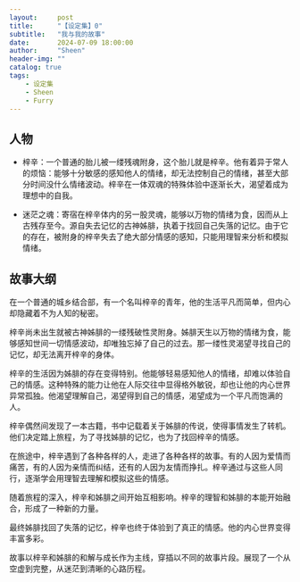 ```yaml
---
layout:     post
title:      "【设定集】0"
subtitle:   "我与我的故事"
date:       2024-07-09 18:00:00
author:     "Sheen"
header-img: ""
catalog: true
tags:
    - 设定集
    - Sheen
    - Furry
---
```



## 人物

- 梓辛：一个普通的胎儿被一缕残魂附身，这个胎儿就是梓辛。他有着异于常人的烦恼：能够十分敏感的感知他人的情绪，却无法控制自己的情绪，甚至大部分时间没什么情绪波动。梓辛在一体双魂的特殊体验中逐渐长大，渴望着成为理想中的自我。

- 迷茫之魂：寄宿在梓辛体内的另一股灵魂，能够以万物的情绪为食，因而从上古残存至今。源自失去记忆的古神姊腓，执着于找回自己失落的记忆。由于它的存在，被附身的梓辛失去了绝大部分情感的感知，只能用理智来分析和模拟情绪。

## 故事大纲
在一个普通的城乡结合部，有一个名叫梓辛的青年，他的生活平凡而简单，但内心却隐藏着不为人知的秘密。

梓辛尚未出生就被古神姊腓的一缕残破性灵附身。姊腓天生以万物的情绪为食，能够感知世间一切情感波动，却唯独忘掉了自己的过去。那一缕性灵渴望寻找自己的记忆，却无法离开梓辛的身体。

梓辛的生活因为姊腓的存在变得特别。他能够轻易感知他人的情绪，却难以体验自己的情感。这种特殊的能力让他在人际交往中显得格外敏锐，却也让他的内心世界异常孤独。他渴望理解自己，渴望得到自己的情感，渴望成为一个平凡而饱满的人。

梓辛偶然间发现了一本古籍，书中记载着关于姊腓的传说，使得事情发生了转机。他们决定踏上旅程，为了寻找姊腓的记忆，也为了找回梓辛的情感。

在旅途中，梓辛遇到了各种各样的人，走进了各种各样的故事。有的人因为爱情而痛苦，有的人因为亲情而纠结，还有的人因为友情而挣扎。梓辛通过与这些人同行，逐渐学会用理智去理解和模拟这些的情感。

随着旅程的深入，梓辛和姊腓之间开始互相影响。梓辛的理智和姊腓的本能开始融合，形成了一种新的力量。

最终姊腓找回了失落的记忆，梓辛也终于体验到了真正的情感。他的内心世界变得丰富多彩。

故事以梓辛和姊腓的和解与成长作为主线，穿插以不同的故事片段。展现了一个从空虚到完整，从迷茫到清晰的心路历程。
